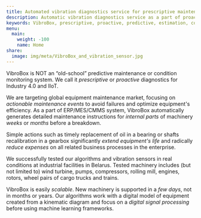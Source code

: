 ```yaml
---
title: Automated vibration diagnostics service for prescriptive maintenance and smart contracts - upgrade your condition monitoring to the next level.
description: Automatic vibration diagnostics service as a part of proactive (or prescriptive in contrast to predictive) maintenance. Our scientists are focused on wavelets, neural networks, fuzzy logic and other digital signal processing algorithms.
keywords: VibroBox, prescriptive, proactive, predictive, estimation, condition, monitoring, equipment, vibro, diagnostics, vibrodiagnostics, vibration, prediction, maintenance, neural networks, wavelets, fuzzy logic, IIoT, industry
menu:
  main:
    weight: -100
    name: Home
share:
  image: img/meta/VibroBox_and_vibration_sensor.jpg
---
```

VibroBox is NOT an “old-school” predictive maintenance or condition monitoring system. We call it *prescriptive* or *proactive* diagnostics for Industry 4.0 and IIoT.

We are targeting global equipment maintenance market, focusing on *actionable maintenance events* to avoid failures and optimize equipment's efficiency. As a part of ERP/MES/CMMS system, VibroBox automatically generates detailed maintenance instructions for *internal parts* of machinery *weeks* or *months* before a breakdown.

Simple actions such as timely replacement of oil in a bearing or shafts recalibration in a gearbox significantly *extend equipment's life* and radically *reduce expenses* on all related business processes in the enterprise.

We successfully tested our algorithms and vibration sensors in real conditions at industrial facilities in Belarus. Tested machinery includes (but not limited to) wind turbine, pumps, compressors, rolling mill, engines, rotors, wheel pairs of cargo trucks and trains.

VibroBox is easily *scalable*. New machinery is supported in a *few days*, not in months or years. Our algorithms work with a digital model of equipment created from a kinematic diagram and focus on a *digital signal processing* before using machine learning frameworks.
